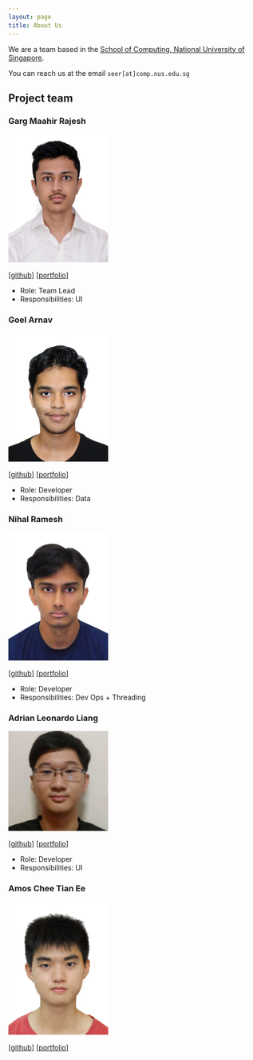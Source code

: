 ```yaml
---
layout: page
title: About Us
---
```


We are a team based in the [School of Computing, National University of Singapore](https://www.comp.nus.edu.sg).

You can reach us at the email `seer[at]comp.nus.edu.sg`

## Project team

### Garg Maahir Rajesh

<img src="images/maahir-garg.png" width="200px">

[[github](http://github.com/maahir-garg)]
[[portfolio](team/johndoe.md)]

* Role: Team Lead
* Responsibilities: UI

### Goel Arnav

<img src="images/arnaxx54.png" width="200px">

[[github](http://github.com/arnaxx54)] [[portfolio](team/johndoe.md)]

* Role: Developer
* Responsibilities: Data

### Nihal Ramesh

<img src="images/nihalramesh12629.png" width="200px">

[[github](http://github.com/nihalramesh12629)]
[[portfolio](team/johndoe.md)]

* Role: Developer
* Responsibilities: Dev Ops + Threading

### Adrian Leonardo Liang

<img src="images/agenthagu.png" width="200px">

[[github](http://github.com/AgentHagu)]
[[portfolio](team/agenthagu.md)]

* Role: Developer
* Responsibilities: UI

### Amos Chee Tian Ee

<img src="images/amoschee.png" width="200px">

[[github](https://github.com/amoschee)]
[[portfolio](team/amoschee.md)]
